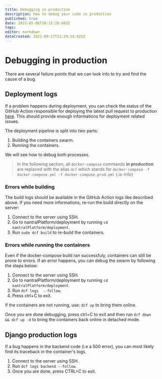 ```yaml
---
title: Debugging in production
description: How to debug your code in production
published: true
date: 2022-05-06T16:15:20.602Z
tags: 
editor: markdown
dateCreated: 2021-09-27T21:29:14.925Z
---
```


# Debugging in production

There are several failure points that we can look into to try and find the cause of a bug.

## Deployment logs

If a problem happens during deployment, you can check the status of the GitHub Action responsible for deploying the latest pull request to production [here](https://github.com/nantral-platform/nantralPlatform/actions). This should provide enough informations for deployment related issues.


The deployment pipeline is split into two parts:
1. Building the containers swarm.
2. Running the containers.

We will see how to debug both processes.

> In the following section, all `docker-compose` commands **in production** are replaced with the alias `dcf` which stands for `docker-compose -f docker-compose.yml -f docker-compose.prod.yml`
{.is-info}


### Errors while building

The build logs should be available in the GitHub Action logs like described above.
If you need more informations, re-run the build directly on the server:

1. Connect to the server using SSH.
2. Go to nantralPlatform/deployment by running `cd nantralPlatform/deployment`.
3. Run `sudo dcf build` to re-build the containers.

### Errors while running the containers

Even if the docker-compose build ran successfuly, containers can still be prone to errors. If an error happens, you can debug the swarm by following the steps below:

1. Connect to the server using SSH.
2. Go to nantralPlatform/deployment by running `cd nantralPlatform/deployment`.
3. Run `dcf logs  --follow`.
4. Press ctrl+C to exit.

If the containers are not running, use: `dcf up` to bring them online.

Once you are done debugging, press ctrl+C to exit and then run `dcf down && dcf up -d` to bring the containers back online in detached mode.

## Django production logs

If a bug happens in the backend code (i.e a 500 error), you can most likely find its traceback in the container's logs.

1. Connect to the server using SSH.
2. Run `dcf logs backend --follow`.
3. Once you are done, press CTRL+C to exit.

